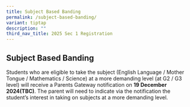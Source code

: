 ```yaml
---
title: Subject Based Banding
permalink: /subject-based-banding/
variant: tiptap
description: ""
third_nav_title: 2025 Sec 1 Registration
---
```

<h2>Subject Based Banding</h2>
<p>Students who are eligible to take the subject (English Language / Mother
Tongue / Mathematics / Science) at a more demanding level (at G2 / G3 level)
will receive a Parents Gateway notification on <strong>19 December 2024(TBC)</strong>.
The parent will need to indicate via the notification the student’s interest
in taking on subjects at a more demanding level.&nbsp;</p>